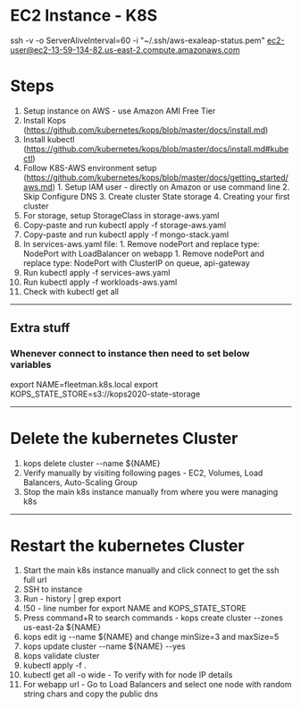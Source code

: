 # EC2 Instance - K8S

ssh -v -o ServerAliveInterval=60 -i "~/.ssh/aws-exaleap-status.pem" ec2-user@ec2-13-59-134-82.us-east-2.compute.amazonaws.com

# Steps


1. Setup instance on AWS - use Amazon AMI Free Tier
2. Install Kops (https://github.com/kubernetes/kops/blob/master/docs/install.md)
3. Install kubectl (https://github.com/kubernetes/kops/blob/master/docs/install.md#kubectl)
4. Follow K8S-AWS environment setup (https://github.com/kubernetes/kops/blob/master/docs/getting_started/aws.md)
        1. Setup IAM user - directly on Amazon or use command line
        2. Skip Configure DNS
        3. Create cluster State storage
        4. Creating your first cluster
5. For storage, setup StorageClass in storage-aws.yaml
6. Copy-paste and run kubectl apply -f storage-aws.yaml
7. Copy-paste and run kubectl apply -f mongo-stack.yaml
8. In services-aws.yaml file:
        1. Remove nodePort and replace type: NodePort with LoadBalancer on webapp
        1. Remove nodePort and replace type: NodePort with ClusterIP on queue, api-gateway
9. Run kubectl apply -f services-aws.yaml
10. Run kubectl apply -f workloads-aws.yaml
11. Check with kubectl get all

--------
## Extra stuff

### Whenever connect to instance then need to set below variables
export NAME=fleetman.k8s.local
export KOPS_STATE_STORE=s3://kops2020-state-storage

--------

# Delete the kubernetes Cluster
1. kops delete cluster --name ${NAME}
2. Verify manually by visiting following pages - EC2, Volumes, Load Balancers, Auto-Scaling Group
3. Stop the main k8s instance manually from where you were managing k8s

--------

# Restart the kubernetes Cluster
1. Start the main k8s instance manually and click connect to get the ssh full url
2. SSH to instance
3. Run - history | grep export
4. !50 - line number for export NAME and KOPS_STATE_STORE
5. Press command+R to search commands - kops create cluster --zones us-east-2a ${NAME}
6. kops edit ig --name ${NAME} and change minSize=3 and maxSize=5
7. kops update cluster --name ${NAME} --yes
8. kops validate cluster
9. kubectl apply -f .
10. kubectl get all -o wide - To verify with  for node IP details
11. For webapp url - Go to Load Balancers and select one node with random string chars and copy the public dns
